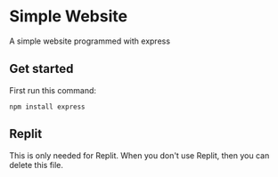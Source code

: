 # Simple Website
A simple website programmed with express

## Get started
First run this command:
```
npm install express
```

## Replit
This is only needed for Replit. When you don't use Replit, then you can delete this file.
